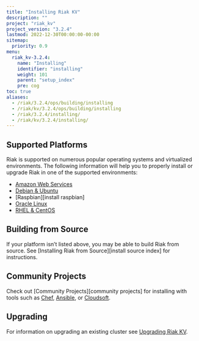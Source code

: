 ```yaml
---
title: "Installing Riak KV"
description: ""
project: "riak_kv"
project_version: "3.2.4"
lastmod: 2022-12-30T00:00:00-00:00
sitemap:
  priority: 0.9
menu:
  riak_kv-3.2.4:
    name: "Installing"
    identifier: "installing"
    weight: 101
    parent: "setup_index"
    pre: cog
toc: true
aliases:
  - /riak/3.2.4/ops/building/installing
  - /riak/kv/3.2.4/ops/building/installing
  - /riak/3.2.4/installing/
  - /riak/kv/3.2.4/installing/
---
```


[install aws]: {{<baseurl>}}riak/kv/3.2.4/setup/installing/amazon-web-services
[install debian & ubuntu]: {{<baseurl>}}riak/kv/3.2.4/setup/installing/debian-ubuntu
[install rhel & centos]: {{<baseurl>}}riak/kv/3.2.4/setup/installing/rhel-centos
[install oracle linux]: {{<baseurl>}}riak/kv/3.2.4/setup/installing/oracle-linux
[upgrade index]: {{<baseurl>}}riak/kv/3.2.4/setup/upgrading

## Supported Platforms

Riak is supported on numerous popular operating systems and virtualized
environments. The following information will help you to
properly install or upgrade Riak in one of the supported environments:

  * [Amazon Web Services][install aws]
  * [Debian & Ubuntu][install debian & ubuntu]
  * [Raspbian][install raspbian]
  * [Oracle Linux][install oracle linux]
  * [RHEL & CentOS][install rhel & centos]

## Building from Source

If your platform isn’t listed above, you may be able to build Riak from source. See [Installing Riak from Source][install source index] for instructions.

## Community Projects

Check out [Community Projects][community projects] for installing with tools such as [Chef](https://www.chef.io/chef/), [Ansible](http://www.ansible.com/), or [Cloudsoft](http://www.cloudsoftcorp.com/).

## Upgrading

For information on upgrading an existing cluster see [Upgrading Riak KV][upgrade index].

